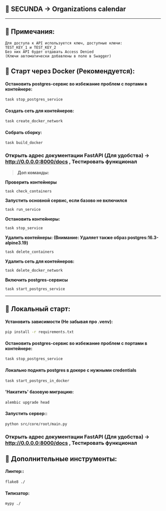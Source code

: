 🔶 SECUNDA -> Organizations calendar
---
---

## 🔹 Примечания:

```
Для доступа к API используется ключ, доступные ключи:
TEST_KEY_1 и TEST_KEY_2
Без них API будет отдавать Access Denied
(Ключи автоматически добавлены в поле в Swagger)
```

## 🔹 Старт через Docker (Рекомендуется):

#### **Остановить postgres-сервис во избежание проблем с портами в контейнере:**

```bash
task stop_postgres_service
```

#### **Создать сеть для контейнеров:**

```bash
task create_docker_network
```

#### **Собрать сборку:**

```bash
task build_docker
```

### Открыть адрес документации FastAPI (Для удобства) -> http://0.0.0.0:8000/docs , Тестировать функционал

> **Доп команды:**

**Проверить контейнеры**

```bash
task check_containers
```

**Запустить основной сервис, если базово не включился**

```bash
task run_service
```

**Остановить контейнеры:**

```bash
task stop_service
```

**Удалить контейнеры: (Внимание: Удаляет также образ postgres:16.3-alpine3.19)**

```bash
task delete_containers
```

**Удалить сеть для контейнеров:**

```bash
task delete_docker_network
```

**Включить postgres-сервисы**

```bash
task start_postgres_service

```

---

## 🔹 Локальный старт:

#### **Установить зависимости (Не забывая про .venv)**:

```bash
pip install -r requirements.txt
```

#### **Остановить postgres-сервис во избежание проблем с портами в контейнере:**

```bash
task stop_postgres_service
```

#### **Локально поднять postgres в докере с нужными credentials**

```bash
task start_postgres_in_docker
```

#### **'Накатить' базовую миграцию:**

```bash
alembic upgrade head
```

#### **Запустить сервер:**:

```bash
python src/core/root/main.py
```

### Открыть адрес документации FastAPI (Для удобства) -> http://0.0.0.0:8000/docs , Тестировать функционал

## 🔹 Дополнительные инструменты:

#### **Линтер:**:

```bash
flake8 ./
```

#### **Типизатор:**

```bash
mypy ./
```
